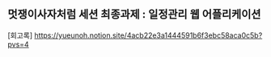 ## 멋쟁이사자처럼 세션 최종과제 : 일정관리 웹 어플리케이션

[회고록] https://yueunoh.notion.site/4acb22e3a1444591b6f3ebc58aca0c5b?pvs=4
